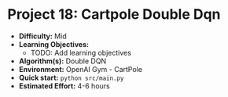 # Project 18: Cartpole Double Dqn

*   **Difficulty:** Mid
*   **Learning Objectives:**
    *   TODO: Add learning objectives
*   **Algorithm(s):** Double DQN
*   **Environment:** OpenAI Gym - CartPole
*   **Quick start:** `python src/main.py`
*   **Estimated Effort:** 4-6 hours
